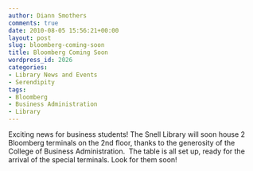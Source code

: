 ```yaml
---
author: Diann Smothers
comments: true
date: 2010-08-05 15:56:21+00:00
layout: post
slug: bloomberg-coming-soon
title: Bloomberg Coming Soon
wordpress_id: 2026
categories:
- Library News and Events
- Serendipity
tags:
- Bloomberg
- Business Administration
- Library
---
```


Exciting news for business students! The Snell Library will soon house 2 Bloomberg terminals on the 2nd floor, thanks to the generosity of the College of Business Administration.  The table is all set up, ready for the arrival of the special terminals. Look for them soon!
